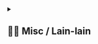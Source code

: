 <details> 
  <summary>
  <h2> ⛓️‍💥 Misc / Lain-lain</h2> 
  </summary>

<p>
<div align="center">
<h3>
  🗣️ Powered By:
</h3>
<img src="https://awesome-svg.vercel.app/card/card_2?name=NightRunners02&summary=Newbie%20Developer&style=nameColor:rgba(223,255,0,1);summaryColor:rgba(57,255,20,1);backgroundColor:rgba(0,0,0,1);" />

---
<h3>
  🌠 Starred:
</h3>

[![Stargazers repo roster for @NightRunners02/](https://reporoster.com/stars/NightRunners02/tugas3.modul4)](https://github.com/NightRunners02/tugas3.modul4/stargazers)

---
<h3>
  🪐 Forked:
</h3>

[![Forkers repo roster for @NightRunners02/](https://reporoster.com/forks/NightRunners02/tugas3.modul4)](https://github.com/NightRunners02/tugas3.modul4/network/members)

---
<h3>
  💫 Star History:
</h3>

[![Star History Chart](https://api.star-history.com/svg?repos=NightRunners02/tugas3.modul4&type=Date)](https://star-history.com/#NightRunners02/tugas3.modul4&Date)

</p>
</div>
</details>

